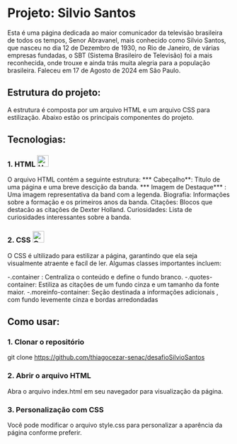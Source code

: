 # Projeto: Silvio Santos

Esta é uma página dedicada ao maior comunicador da televisão brasileira de todos os tempos, Senor Abravanel, mais conhecido como Silvio Santos, que nasceu no dia 12 de Dezembro de 1930, no Rio de Janeiro, de várias empresas fundadas, o SBT (Sistema Brasileiro de Televisão) foi a mais reconhecida, onde trouxe e ainda trás muita alegria para a população brasileira. Faleceu em 17 de Agosto de 2024 em São Paulo.

## Estrutura do projeto:

A estrutura é composta por um arquivo HTML e um arquivo CSS para estilização. Abaixo estão os principais componentes do projeto.

## Tecnologias:

### 1. HTML <img src="https://upload.wikimedia.org/wikipedia/commons/6/61/HTML5_logo_and_wordmark.svg" alt="HTML" width="26" height="26">

O arquivo HTML contém a seguinte estrutura: *** Cabeçalho**: Titulo de uma página e uma breve descição da banda. *** Imagem de Destaque*** : Uma imagem representativa da band com a legenda. Biografia: Informações sobre a formação e os primeiros anos da banda. Citações: Blocos que destacão as citações de Dexter Holland. Curiosidades: Lista de curiosidades interessantes sobre a banda.

### 2. CSS <img src="https://cdn.jsdelivr.net/npm/simple-icons@v6/icons/css3.svg" alt="CSS" width="26" height="26">

O CSS é ultilizado para estilizar a página, garantindo que ela seja visualmente atraente e facíl de ler. Algumas classes importantes incluem:

-.container : Centraliza o conteúdo e define o fundo branco. -.quotes-container: Estiliza as citações de um fundo cinza e um tamanho da fonte maior. -.moreinfo-container: Seção destinada a informações adicionais , com fundo levemente cinza e bordas arredondadas

## Como usar:

### 1. Clonar o repositório

git clone https://github.com/thiagocezar-senac/desafioSilvioSantos

### 2. Abrir o arquivo HTML

Abra o arquivo index.html em seu navegador para visualização da página.

### 3. Personalização com CSS

Você pode modificar o arquivo style.css para personalizar a aparência da página conforme preferir.

